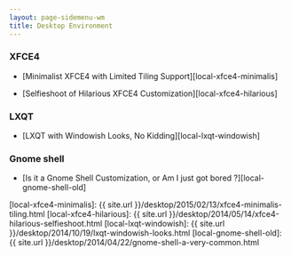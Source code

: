 ```yaml
---
layout: page-sidemenu-wm
title: Desktop Environment
---
```


### XFCE4

*	[Minimalist XFCE4 with Limited Tiling Support][local-xfce4-minimalis]

*	[Selfieshoot of Hilarious XFCE4 Customization][local-xfce4-hilarious]

### LXQT

*	[LXQT with Windowish Looks, No Kidding][local-lxqt-windowish]

### Gnome shell

*	[Is it a Gnome Shell Customization, or Am I just got bored ?][local-gnome-shell-old]

[//]: <> ( -- -- -- links below -- -- -- )

[local-xfce4-minimalis]: {{ site.url }}/desktop/2015/02/13/xfce4-minimalis-tiling.html
[local-xfce4-hilarious]: {{ site.url }}/desktop/2014/05/14/xfce4-hilarious-selfieshoot.html
[local-lxqt-windowish]:  {{ site.url }}/desktop/2014/10/19/lxqt-windowish-looks.html
[local-gnome-shell-old]: {{ site.url }}/desktop/2014/04/22/gnome-shell-a-very-common.html
